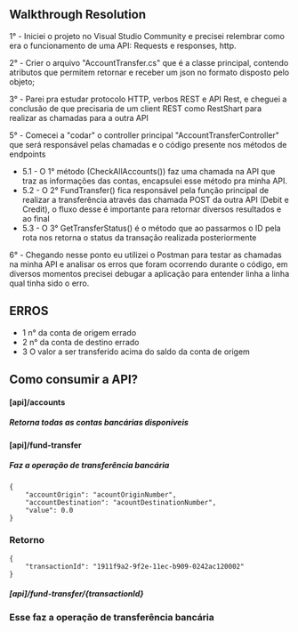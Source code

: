
<h2>Walkthrough Resolution</h2>



1° - Iniciei o projeto no Visual Studio Community e precisei relembrar como era o funcionamento de uma API: Requests e responses, http.

2° - Crier o arquivo "AccountTransfer.cs" que é a classe principal, contendo atributos que permitem retornar e receber um json no formato disposto pelo objeto;

3° - Parei pra estudar protocolo HTTP, verbos REST e API Rest, e cheguei a conclusão de que precisaria de um client REST como RestShart para realizar as chamadas para a outra API

5° - Comecei a "codar" o controller principal "AccountTransferController" que será responsável pelas chamadas e o código presente nos métodos de endpoints
* 5.1 - O 1° método (CheckAllAccounts()) faz uma chamada na API que traz as informações das contas, encapsulei esse método pra minha API.
* 5.2 - O 2° FundTransfer() fica responsável pela função principal de realizar a transferência através das chamada POST da outra API (Debit e Credit), o fluxo desse é importante para retornar diversos resultados e ao final
* 5.3 - O 3° GetTransferStatus() é o método que ao passarmos o ID pela rota nos retorna o status da transação realizada posteriormente

6° - Chegando nesse ponto eu utilizei o Postman para testar as chamadas na minha API e analisar os erros que foram ocorrendo durante o código, em diversos momentos precisei debugar a aplicação para entender linha a linha qual tinha sido o erro.



<h2>ERROS</h2>


- 1 n° da conta de origem errado
- 2 n° da conta de destino errado
- 3 O valor a ser transferido acima do saldo da conta de origem


<h2>Como consumir a API?</h2>

<h4>[api]/accounts</h4>
<h5>Retorna todas as contas bancárias disponíveis</h5>


<h4>[api]/fund-transfer</h4>
<h5>Faz a operação de transferência bancária</h5>

```
{
    "accountOrigin": "acountOriginNumber",
    "accountDestination": "acountDestinationNumber",
    "value": 0.0
}
```

<h3>Retorno</h3>

```
{
    "transactionId": "1911f9a2-9f2e-11ec-b909-0242ac120002"
}
```

<h5>[api]/fund-transfer/{transactionId}</h5>
<h3>Esse faz a operação de transferência bancária </h3>

